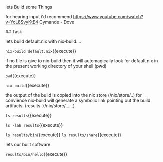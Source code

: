 lets Build some Things

for hearing input i'd recommend https://www.youtube.com/watch?v=YcL8SvyKtE4
Cymande - Dove


## Task

lets build default.nix with nix-build....

`nix-build default.nix`{{execute}}

if no file is give to nix-build then it will automagically look for default.nix in the present working directory of your shell (pwd)

`pwd`{{execute}}

`nix-build`{{execute}}

the output of the build is copied into the nix store (/nix/store/..)
for convience nix-build will generate a symbolic link pointing out the build artifacts. (results->/nix/store/......)

`ls results`{{execute}}

`ls -lah results`{{execute}}


`ls results/bin`{{execute}}
`ls results/share`{{execute}}


lets our built software

`results/bin/hello`{{execute}}

